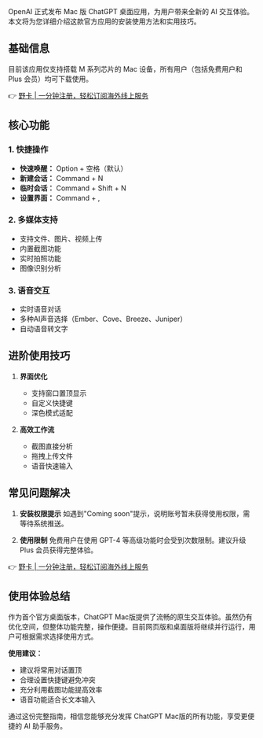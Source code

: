 OpenAI 正式发布 Mac 版 ChatGPT 桌面应用，为用户带来全新的 AI 交互体验。本文将为您详细介绍这款官方应用的安装使用方法和实用技巧。

## 基础信息

目前该应用仅支持搭载 M 系列芯片的 Mac 设备，所有用户（包括免费用户和 Plus 会员）均可下载使用。

👉 [野卡 | 一分钟注册，轻松订阅海外线上服务](https://bit.ly/bewildcard)

## 核心功能

### 1. 快捷操作
- **快速唤醒：** Option + 空格（默认）
- **新建会话：** Command + N
- **临时会话：** Command + Shift + N
- **设置界面：** Command + ,

### 2. 多媒体支持
- 支持文件、图片、视频上传
- 内置截图功能
- 实时拍照功能
- 图像识别分析

### 3. 语音交互
- 实时语音对话
- 多种AI声音选择（Ember、Cove、Breeze、Juniper）
- 自动语音转文字

## 进阶使用技巧

1. **界面优化**
   - 支持窗口置顶显示
   - 自定义快捷键
   - 深色模式适配

2. **高效工作流**
   - 截图直接分析
   - 拖拽上传文件
   - 语音快速输入

## 常见问题解决

1. **安装权限提示**
如遇到"Coming soon"提示，说明账号暂未获得使用权限，需等待系统推送。

2. **使用限制**
免费用户在使用 GPT-4 等高级功能时会受到次数限制。建议升级 Plus 会员获得完整体验。

👉 [野卡 | 一分钟注册，轻松订阅海外线上服务](https://bit.ly/bewildcard)

## 使用体验总结

作为首个官方桌面版本，ChatGPT Mac版提供了流畅的原生交互体验。虽然仍有优化空间，但整体功能完整，操作便捷。目前网页版和桌面版将继续并行运行，用户可根据需求选择使用方式。

**使用建议：**
- 建议将常用对话置顶
- 合理设置快捷键避免冲突
- 充分利用截图功能提高效率
- 语音功能适合长文本输入

通过这份完整指南，相信您能够充分发挥 ChatGPT Mac版的所有功能，享受更便捷的 AI 助手服务。